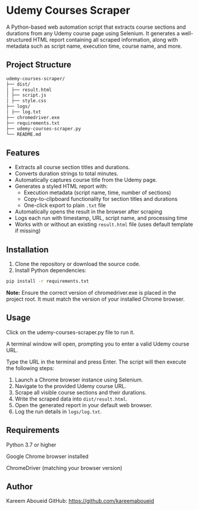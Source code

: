 # Udemy Courses Scraper

A Python-based web automation script that extracts course sections and durations from any Udemy course page using Selenium. It generates a well-structured HTML report containing all scraped information, along with metadata such as script name, execution time, course name, and more.

## Project Structure

```txt
udemy-courses-scraper/
├── dist/
│ ├── result.html
│ ├── script.js
│ ├── style.css
├── logs/
│ ├── log.txt
├── chromedriver.exe
├── requirements.txt
├── udemy-courses-scraper.py
└── README.md
```

## Features

- Extracts all course section titles and durations.
- Converts duration strings to total minutes.
- Automatically captures course title from the Udemy page.
- Generates a styled HTML report with:
  - Execution metadata (script name, time, number of sections)
  - Copy-to-clipboard functionality for section titles and durations
  - One-click export to plain `.txt` file
- Automatically opens the result in the browser after scraping
- Logs each run with timestamp, URL, script name, and processing time
- Works with or without an existing `result.html` file (uses default template if missing)

## Installation

1. Clone the repository or download the source code.
2. Install Python dependencies:

```bash
pip install -r requirements.txt
```

**Note:** Ensure the correct version of chromedriver.exe is placed in the project root. It must match the version of your installed Chrome browser.

## Usage

Click on the udemy-courses-scraper.py file to run it.

A terminal window will open, prompting you to enter a valid Udemy course URL.

Type the URL in the terminal and press Enter.
The script will then execute the following steps:

1. Launch a Chrome browser instance using Selenium.
2. Navigate to the provided Udemy course URL.
3. Scrape all visible course sections and their durations.
4. Write the scraped data into `dist/result.html`.
5. Open the generated report in your default web browser.
6. Log the run details in `logs/log.txt`.

## Requirements

Python 3.7 or higher

Google Chrome browser installed

ChromeDriver (matching your browser version)

## Author

Kareem Aboueid
GitHub: <https://github.com/kareemaboueid>
